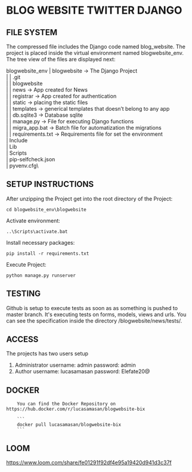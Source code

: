 # BLOG WEBSITE TWITTER DJANGO

## FILE SYSTEM

The compressed file includes the Django code named blog_website. The project is placed inside the virtual environment named blogwebsite_env. The tree view of the files are displayed next:

blogwebsite_env
|	blogwebsite 		-> The Django Project\
|	|	.git\
|	|	blogwebsite\
|	|	news			-> App created for News\
|	|	registrar		-> App created for authentication\
|	|	static		-> placing the static files \
|	|	templates		-> generical templates that doesn’t belong to any app\
|	|	db.sqlite3		-> Database sqlite\
|	|	manage.py		-> File for executing Django functions\
|	|	migra_app.bat	-> Batch file for automatization the migrations\
|	|	requirements.txt	-> Requirements file for set the environment\
|	Include\
|	Lib\
|	Scripts\
|	pip-selfcheck.json\
|	pyvenv.cfg\

## SETUP INSTRUCTIONS

After unzipping the Project get into the root directory of the Project:

```
cd blogwebsite_env\blogwebsite
```

Activate environment:
```
..\Scripts\activate.bat
```
Install necessary packages:
```
pip install -r requirements.txt
```
Execute Project:
```
python manage.py runserver
```

## TESTING

Github is setup to execute tests as soon as as something is pushed to master branch.
It's executing tests on forms, models, views and urls.
You can see the specification inside the directory /blogwebsite/news/tests/.

## ACCESS

The projects has two users setup

1. Administrator
        username: admin
        password: admin
2. Author
        username: lucasamasan
        password: Elefate20@

## DOCKER
        You can find the Docker Repository on https://hub.docker.com/r/lucasamasan/blogwebsite-bix

        ```
        docker pull lucasamasan/blogwebsite-bix
        ```


## LOOM

https://www.loom.com/share/fe01291f92df4e95a19420d941d3c37f